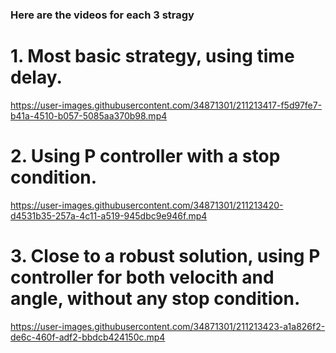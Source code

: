 ### Here are the videos for each 3 stragy

# 1. Most basic strategy, using time delay.


https://user-images.githubusercontent.com/34871301/211213417-f5d97fe7-b41a-4510-b057-5085aa370b98.mp4


# 2. Using P controller with a stop condition.


https://user-images.githubusercontent.com/34871301/211213420-d4531b35-257a-4c11-a519-945dbc9e946f.mp4


# 3. Close to a robust solution, using P controller for both velocith and angle, without any stop condition.


https://user-images.githubusercontent.com/34871301/211213423-a1a826f2-de6c-460f-adf2-bbdcb424150c.mp4

